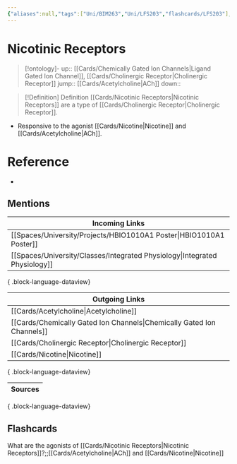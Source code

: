 ```yaml
---
{"aliases":null,"tags":["Uni/BIM263","Uni/LFS203","flashcards/LFS203"],"dg-publish":true,"permalink":"/cards/nicotinic-receptors/","dgPassFrontmatter":true}
---
```


# Nicotinic Receptors

> [!ontology]-
> up:: [[Cards/Chemically Gated Ion Channels\|Ligand Gated Ion Channel]], [[Cards/Cholinergic Receptor\|Cholinergic Receptor]]
> jump:: [[Cards/Acetylcholine\|ACh]]
> down:: 

> [!Definition] Definition
> [[Cards/Nicotinic Receptors\|Nicotinic Receptors]] are a type of [[Cards/Cholinergic Receptor\|Cholinergic Receptor]].

- Responsive to the agonist [[Cards/Nicotine\|Nicotine]] and [[Cards/Acetylcholine\|ACh]].

# Reference

- 

## Mentions

| Incoming Links                                                                |
| ----------------------------------------------------------------------------- |
| [[Spaces/University/Projects/HBIO1010A1 Poster\|HBIO1010A1 Poster]]        |
| [[Spaces/University/Classes/Integrated Physiology\|Integrated Physiology]] |

{ .block-language-dataview}

| Outgoing Links                                                            |
| ------------------------------------------------------------------------- |
| [[Cards/Acetylcholine\|Acetylcholine]]                                 |
| [[Cards/Chemically Gated Ion Channels\|Chemically Gated Ion Channels]] |
| [[Cards/Cholinergic Receptor\|Cholinergic Receptor]]                   |
| [[Cards/Nicotine\|Nicotine]]                                           |

{ .block-language-dataview}

| Sources |
| ------- |

{ .block-language-dataview}

## Flashcards

What are the agonists of [[Cards/Nicotinic Receptors\|Nicotinic Receptors]]?;;[[Cards/Acetylcholine\|ACh]] and [[Cards/Nicotine\|Nicotine]]
<!--SR:!2025-04-23,16,250-->